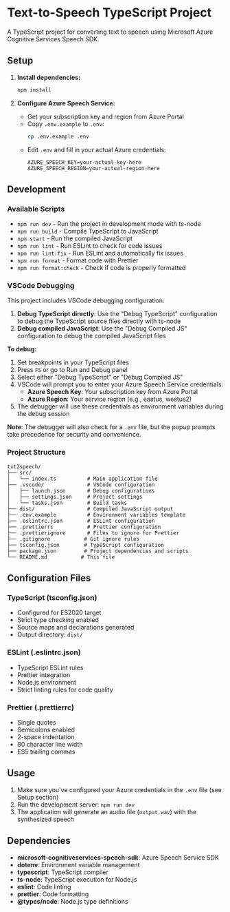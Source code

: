 # Text-to-Speech TypeScript Project

A TypeScript project for converting text to speech using Microsoft Azure Cognitive Services Speech SDK.

## Setup

1. **Install dependencies:**
   ```bash
   npm install
   ```

2. **Configure Azure Speech Service:**
   - Get your subscription key and region from Azure Portal
   - Copy `.env.example` to `.env`:
     ```bash
     cp .env.example .env
     ```
   - Edit `.env` and fill in your actual Azure credentials:
     ```
     AZURE_SPEECH_KEY=your-actual-key-here
     AZURE_SPEECH_REGION=your-actual-region-here
     ```

## Development

### Available Scripts

- `npm run dev` - Run the project in development mode with ts-node
- `npm run build` - Compile TypeScript to JavaScript
- `npm start` - Run the compiled JavaScript
- `npm run lint` - Run ESLint to check for code issues
- `npm run lint:fix` - Run ESLint and automatically fix issues
- `npm run format` - Format code with Prettier
- `npm run format:check` - Check if code is properly formatted

### VSCode Debugging

This project includes VSCode debugging configuration:

1. **Debug TypeScript directly**: Use the "Debug TypeScript" configuration to debug the TypeScript source files directly with ts-node
2. **Debug compiled JavaScript**: Use the "Debug Compiled JS" configuration to debug the compiled JavaScript files

**To debug:**
1. Set breakpoints in your TypeScript files
2. Press `F5` or go to Run and Debug panel
3. Select either "Debug TypeScript" or "Debug Compiled JS"
4. VSCode will prompt you to enter your Azure Speech Service credentials:
   - **Azure Speech Key**: Your subscription key from Azure Portal
   - **Azure Region**: Your service region (e.g., eastus, westus2)
5. The debugger will use these credentials as environment variables during the debug session

**Note**: The debugger will also check for a `.env` file, but the popup prompts take precedence for security and convenience.

### Project Structure

```
txt2speech/
├── src/
│   └── index.ts          # Main application file
├── .vscode/              # VSCode configuration
│   ├── launch.json       # Debug configurations
│   ├── settings.json     # Project settings
│   └── tasks.json        # Build tasks
├── dist/                 # Compiled JavaScript output
├── .env.example          # Environment variables template
├── .eslintrc.json        # ESLint configuration
├── .prettierrc           # Prettier configuration
├── .prettierignore       # Files to ignore for Prettier
├── .gitignore           # Git ignore rules
├── tsconfig.json        # TypeScript configuration
├── package.json         # Project dependencies and scripts
└── README.md           # This file
```

## Configuration Files

### TypeScript (tsconfig.json)
- Configured for ES2020 target
- Strict type checking enabled
- Source maps and declarations generated
- Output directory: `dist/`

### ESLint (.eslintrc.json)
- TypeScript ESLint rules
- Prettier integration
- Node.js environment
- Strict linting rules for code quality

### Prettier (.prettierrc)
- Single quotes
- Semicolons enabled
- 2-space indentation
- 80 character line width
- ES5 trailing commas

## Usage

1. Make sure you've configured your Azure credentials in the `.env` file (see Setup section)
2. Run the development server: `npm run dev`
3. The application will generate an audio file (`output.wav`) with the synthesized speech

## Dependencies

- **microsoft-cognitiveservices-speech-sdk**: Azure Speech Service SDK
- **dotenv**: Environment variable management
- **typescript**: TypeScript compiler
- **ts-node**: TypeScript execution for Node.js
- **eslint**: Code linting
- **prettier**: Code formatting
- **@types/node**: Node.js type definitions

